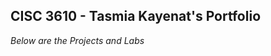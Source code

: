 

## CISC 3610 - Tasmia Kayenat's Portfolio

_Below are the Projects and Labs_





























